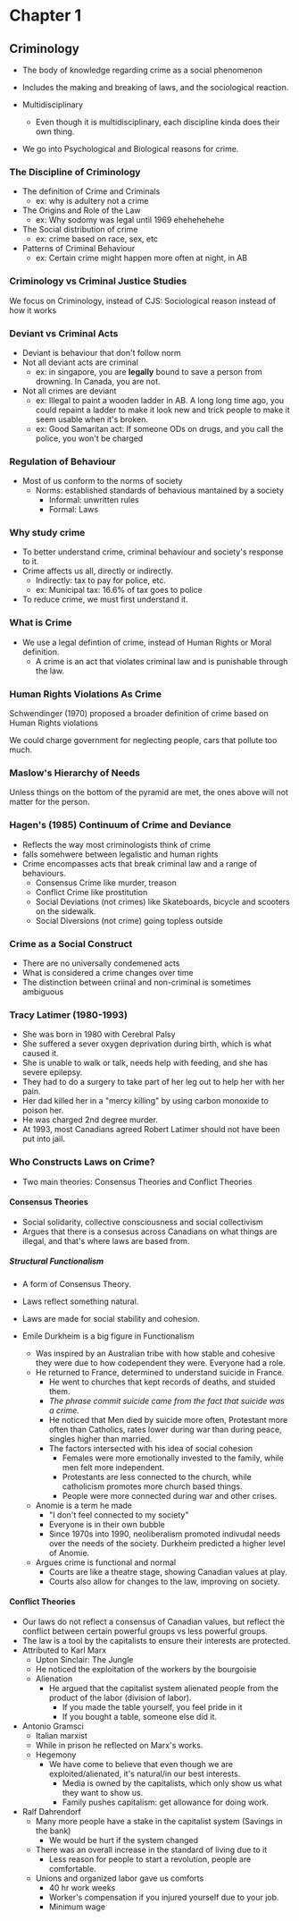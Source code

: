 # Chapter 1

## Criminology

- The body of knowledge regarding crime as a social phenomenon
- Includes the making and breaking of laws, and the sociological reaction.

- Multidisciplinary
  - Even though it is multidisciplinary, each discipline kinda does their own thing.
- We go into Psychological and Biological reasons for crime.

### The Discipline of Criminology

- The definition of Crime and Criminals
  - ex: why is adultery not a crime
- The Origins and Role of the Law
  - ex: Why sodomy was legal until 1969 ehehehehehe
- The Social distribution of crime
  - ex: crime based on race, sex, etc
- Patterns of Criminal Behaviour
  - ex: Certain crime might happen more often at night, in AB

### Criminology vs Criminal Justice Studies

We focus on Criminology, instead of CJS: Sociological reason instead of how it works

### Deviant vs Criminal Acts

- Deviant is behaviour that don't follow norm
- Not all deviant acts are criminal
  - ex: in singapore, you are **legally** bound to save a person from drowning. In Canada, you are not.
- Not all crimes are deviant
  - ex: Illegal to paint a wooden ladder in AB. A long long time ago, you could repaint a ladder to make it look new and trick people to make it seem usable when it's broken.
  - ex: Good Samaritan act: If someone ODs on drugs, and you call the police, you won't be charged

### Regulation of Behaviour

- Most of us conform to the norms of society
  - Norms: established standards of behavious mantained by a society
    - Informal: unwritten rules
    - Formal: Laws

### Why study crime

- To better understand crime, criminal behaviour and society's response to it.
- Crime affects us all, directly or indirectly.
  - Indirectly: tax to pay for police, etc.
  - ex: Municipal tax: 16.6% of tax goes to police
- To reduce crime, we must first understand it.

### What is Crime

- We use a legal defintion of crime, instead of Human Rights or Moral definition.
  - A crime is an act that violates criminal law and is punishable through the law.

### Human Rights Violations As Crime

Schwendinger (1970) proposed a broader definition of crime based on Human Rights violations

We could charge government for neglecting people, cars that pollute too much.

### Maslow's Hierarchy of Needs

Unless things on the bottom of the pyramid are met, the ones above will not matter for the person.

### Hagen's (1985) Continuum of Crime and Deviance

- Reflects the way most criminologists think of crime
- falls somehwere between legalistic and human rights
- Crime encompasses acts that break criminal law and a range of behaviours.
  - Consensus Crime like murder, treason
  - Conflict Crime like prostitution
  - Social Deviations (not crimes) like Skateboards, bicycle and scooters on the sidewalk.
  - Social Diversions (not crime) going topless outside

### Crime as a Social Construct

- There are no universally condemened acts
- What is considered a crime changes over time
- The distinction between criinal and non-criminal is sometimes ambiguous

### Tracy Latimer (1980-1993)

- She was born in 1980 with Cerebral Palsy
- She suffered a sever oxygen deprivation during birth, which is what caused it.
- She is unable to walk or talk, needs help with feeding, and she has severe epilepsy.
- They had to do a surgery to take part of her leg out to help her with her pain.
- Her dad killed her in a "mercy killing" by using carbon monoxide to poison her.
- He was charged 2nd degree murder.
- At 1993, most Canadians agreed Robert Latimer should not have been put into jail.

### Who Constructs Laws on Crime?

- Two main theories: Consensus Theories and Conflict Theories

#### Consensus Theories

- Social solidarity, collective consciousness and social collectivism
- Argues that there is a consesus across Canadians on what things are illegal, and that's where laws are based from.

##### Structural Functionalism

- A form of Consensus Theory.
- Laws reflect something natural.
- Laws are made for social stability and cohesion.

- Emile Durkheim is a big figure in Functionalism
  - Was inspired by an Australian tribe with how stable and cohesive they were due to how codependent they were. Everyone had a role.
  - He returned to France, determined to understand suicide in France.
    - He went to churches that kept records of deaths, and stuided them.
    - *The phrase commit suicide came from the fact that suicide was a crime.*
    - He noticed that Men died by suicide more often, Protestant more often than Catholics, rates lower during war than during peace, singles higher than married.
    - The factors intersected with his idea of social cohesion
      - Females were more emotionally invested to the family, while men felt more independent.
      - Protestants are less connected to the church, while catholicism promotes more church based things.
      - People were more connected during war and other crises.
  - Anomie is a term he made
    - "I don't feel connected to my society"
    - Everyone is in their own bubble
    - Since 1970s into 1990, neoliberalism promoted indivudal needs over the needs of the society. Durkheim predicted a higher level of Anomie.
  - Argues crime is functional and normal
    - Courts are like a theatre stage, showing Canadian values at play.
    - Courts also allow for changes to the law, improving on society.

#### Conflict Theories

- Our laws do not reflect a consensus of Canadian values, but reflect the conflict between certain powerful groups vs less powerful groups.
- The law is a tool by the capitalists to ensure their interests are protected.
- Attributed to Karl Marx
  - Upton Sinclair: The Jungle
  - He noticed the exploitation of the workers by the bourgoisie
  - Alienation
    - He argued that the capitalist system alienated people from the product of the labor (division of labor).
      - If you made the table yourself, you feel pride in it
      - If you bought a table, someone else did it.
- Antonio Gramsci
  - Italian marxist
  - While in prison he reflected on Marx's works.
  - Hegemony
    - We have come to believe that even though we are exploited/alienated, it's natural/in our best interests.
      - Media is owned by the capitalists, which only show us what they want to show us.
      - Family pushes capitalism: get allowance for doing work.
- Ralf Dahrendorf
  - Many more people have a stake in the capitalist system (Savings in the bank)
    - We would be hurt if the system changed
  - There was an overall increase in the standard of living due to it
    - Less reason for people to start a revolution, people are comfortable.
  - Unions and organized labor gave us comforts
    - 40 hr work weeks
    - Worker's compensation if you injured yourself due to your job.
    - Minimum wage
